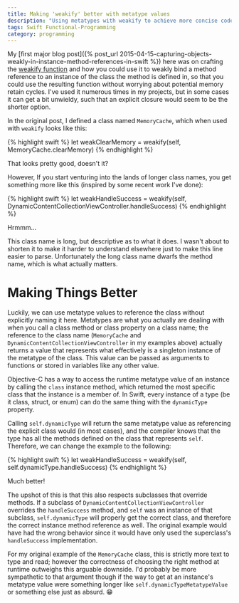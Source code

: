 ```yaml
---
title: Making 'weakify' better with metatype values
description: "Using metatypes with weakify to achieve more concise code."
tags: Swift Functional-Programming
category: programming
---
```


My [first major blog post]({% post_url 2015-04-15-capturing-objects-weakly-in-instance-method-references-in-swift %}) here was on crafting the [weakify function](https://gist.github.com/klundberg/bf591578ff41f8ad33b3) and how you could use it to weakly bind a method reference to an instance of the class the method is defined in, so that you could use the resulting function without worrying about potential memory retain cycles. I've used it numerous times in my projects, but in some cases it can get a bit unwieldy, such that an explicit closure would seem to be the shorter option. 

In the original post, I defined a class named `MemoryCache`, which when used with `weakify` looks like this: 

{% highlight swift %}
let weakClearMemory = weakify(self, MemoryCache.clearMemory)
{% endhighlight %}

That looks pretty good, doesn't it?

However, If you start venturing into the lands of longer class names, you get something more like this (inspired by some recent work I've done):

{% highlight swift %}
let weakHandleSuccess = weakify(self, DynamicContentCollectionViewController.handleSuccess)
{% endhighlight %}

Hrmmm...

This class name is long, but descriptive as to what it does. I wasn't about to shorten it to make it harder to understand elsewhere just to make this line easier to parse. Unfortunately the long class name dwarfs the method name, which is what actually matters.

# Making Things Better

Luckily, we can use metatype values to reference the class without explicitly naming it here. Metatypes are what you actually are dealing with when you call a class method or class property on a class name; the reference to the class name (`MemoryCache` and `DynamicContentCollectionViewController` in my examples above) actually returns a value that represents what effectively is a singleton instance of the metatype of the class. This value can be passed as arguments to functions or stored in variables like any other value.

Objective-C has a way to access the runtime metatype value of an instance by calling the `class` instance method, which returned the most specific class that the instance is a member of. In Swift, every instance of a type (be it class, struct, or enum) can do the same thing with the `dynamicType` property.

Calling `self.dynamicType` will return the same metatype value as referencing the explicit class would (in most cases), and the compiler knows that the type has all the methods defined on the class that represents `self`. Therefore, we can change the example to the following: 

{% highlight swift %}
let weakHandleSuccess = weakify(self, self.dynamicType.handleSuccess)
{% endhighlight %}

Much better!

The upshot of this is that this also respects subclasses that override methods. If a subclass of `DynamicContentCollectionViewController` overrides the `handleSuccess` method, and `self` was an instance of that subclass, `self.dynamicType` will properly get the correct class, and therefore the correct instance method reference as well. The original example would have had the wrong behavior since it would have only used the superclass's `handleSuccess` implementation.

For my original example of the `MemoryCache` class, this is strictly more text to type and read; however the correctness of choosing the right method at runtime outweighs this arguable downside. I'd probably be more sympathetic to that argument though if the way to get at an instance's metatype value were something longer like `self.dynamicTypeMetatypeValue` or something else just as absurd. 😁
